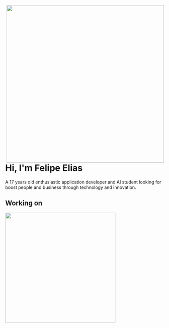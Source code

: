 <img align="right" height="500em" src="https://raw.githubusercontent.com/gist/feponiel/41762a72af22d63885ed7e11e12618b0/raw/5a2ef096be2e606d0b4caf2df029119a25f35c91/github_card.svg" />
<h1 align="left">Hi, I'm Felipe Elias</h1>

<p align="left">A 17 years old enthusiastic application developer and AI student looking for boost people and business through technology and innovation.</p>

## Working on
<a href="https://github.com/feponiel/kodi-blog"><img align="left" width="350em" src="https://github.com/feponiel/feponiel/assets/89605239/e2c6e443-31a3-4777-a13a-0694280b18d4" /></a>

